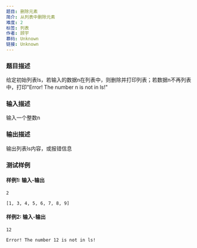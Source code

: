 ```yaml
---
题目: 删除元素
简介: 从列表中删除元素
难度: 2
标签: 列表
作者: 顾宇
慕码: Unknown
链接: Unknown
---
```


### 题目描述

给定初始列表ls，若输入的数据n在列表中，则删除并打印列表；若数据n不再列表中，打印"Error! The number n is not in ls!"

### 输入描述

输入一个整数n

### 输出描述

输出列表ls内容，或报错信息

### 测试样例

#### 样例1: 输入-输出

```
2
```

```
[1, 3, 4, 5, 6, 7, 8, 9]
```

#### 样例2: 输入-输出

```
12
```

```
Error! The number 12 is not in ls!
```

